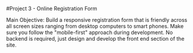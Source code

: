 #Project 3 - Online Registration Form

Main Objective: Build a responsive registration form that is friendly across all screen sizes ranging from desktop computers to smart phones. Make sure you follow the "mobile-first" approach during development. No backend is required, just design and develop the front end section of the site.